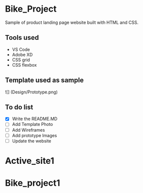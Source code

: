 # Bike_Project
Sample of product landing page website built with HTML and CSS.


## Tools used
* VS Code
* Adobe XD
* CSS grid
* CSS flexbox

## Template used as sample
![]
(Design/Prototype.png)




## To do list
- [x] Write the README.MD
- [ ] Add Template Photo
- [ ] Add Wireframes
- [ ] Add prototype Images
- [ ] Update the website

# Active_site1
# Bike_project1
